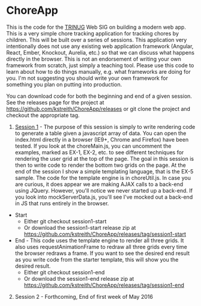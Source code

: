 # ChoreApp

This is the code for the [TRINUG](http://www.meetup.com/trinug/) Web SIG on building a modern web app. This is a very simple chore tracking application for tracking chores by children. This will be built over a series of sessions. This application very intentionally does not use any existing web application framework (Angular, React, Ember, Knockout, Aurelia, etc.) so that we can discuss what happens directly in the browser. This is not an endorsement of writing your own framework from scratch, just simply a teaching tool. Please use this code to learn about how to do things manually, e.g. what frameworks are doing for you. I'm not suggesting you should write your own framework for something you plan on putting into production.

You can download code for both the beginning and end of a given session. See the releases page for the project at https://github.com/kstreith/ChoreApp/releases or git clone the project and checkout the appropriate tag.

1. [Session 1](http://www.meetup.com/TRINUG/events/230018101/) - The purpose of this session is simply to write rendering code to generate a table given a javascript array of data. You can open the index.html directly in a browser (IE9+, Chrome and Firefox) have been tested. If you look at the choreMain.js, you can uncomment the examples, marked as EX-1, EX-2, etc. to see different techniques for rendering the user grid at the top of the page. The goal in this session is then to write code to render the bottom two grids on the page. At the end of the session I show a simple templating language, that is the EX-5 sample. The code for the template engine is in choreUtil.js. In case you are curious, it does appear we are making AJAX calls to a back-end using JQuery. However, you'll notice we never started up a back-end. If you look into mockServerData.js, you'll see I've mocked out a back-end in JS that runs entirely in the browser.
  * Start
    * Either git checkout session1-start
    * Or download the session1-start release zip at https://github.com/kstreith/ChoreApp/releases/tag/session1-start
  * End - This code uses the template engine to render all three grids. It also uses requestAnimationFrame to redraw all three grids every time the browser redraws a frame. If you want to see the desired end result as you write code from the starter template, this will show you the desired result.
    * Either git checkout session1-end
    * Or download the session1-end release zip at https://github.com/kstreith/ChoreApp/releases/tag/session1-end
2. Session 2 - Forthcoming, End of first week of May 2016
